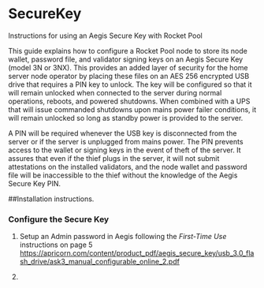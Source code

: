 # SecureKey
Instructions for using an Aegis Secure Key with Rocket Pool

This guide explains how to configure a Rocket Pool node to store its node wallet, password file, and validator signing keys on an Aegis Secure Key (model 3N or 3NX).  This provides an added layer of security for the home server node operator by placing these files on an AES 256 encrypted USB drive that requires a PIN key to unlock.  The key will be configured so that it will remain unlocked when connected to the server during normal operations, reboots, and powered shutdowns.  When combined with a UPS that will issue commanded shutdowns upon mains power failer conditions, it will remain unlocked so long as standby power is provided to the server. 

A PIN will be required whenever the USB key is disconnected from the server or if the server is unplugged from mains power.  The PIN prevents access to the wallet or signing keys in the event of theft of the server.  It assures that even if the thief plugs in the server, it will not submit attestations on the installed validators, and the node wallet and password file will be inaccessible to the thief without the knowledge of the Aegis Secure Key PIN. 

##Installation instructions.

### Configure the Secure Key

1. Setup an Admin password in Aegis following the *First-Time Use* instructions on page 5 https://apricorn.com/content/product_pdf/aegis_secure_key/usb_3.0_flash_drive/ask3_manual_configurable_online_2.pdf

1. 
